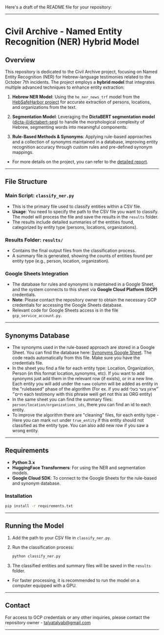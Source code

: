Here's a draft of the README file for your repository:

---

# Civil Archive - Named Entity Recognition (NER) Hybrid Model

## Overview

This repository is dedicated to the Civil Archive project, focusing on Named Entity Recognition (NER) for Hebrew-language testimonies related to the October 7th incidents. The project employs a **hybrid model** that integrates multiple advanced techniques to enhance entity extraction:

1. **Hebrew NER Model**: Using the `he_ner_news_trf` model from the [HebSafeHarbor project](https://github.com/8400TheHealthNetwork/HebSafeHarbor) for accurate extraction of persons, locations, and organizations from the text.
   
2. **Segmentation Model**: Leveraging the **DictaBERT segmentation model** ([dicta-il/dictabert-seg](https://huggingface.co/dicta-il/dictabert-seg)) to handle the morphological complexity of Hebrew, segmenting words into meaningful components.

3. **Rule-Based Methods & Synonyms**: Applying rule-based approaches and a collection of synonyms maintained in a database, improving entity recognition accuracy through custom rules and pre-defined synonym mappings.

- For more details on the project, you can refer to the [detailed report](https://drive.google.com/file/d/1nG3YjFcVaCNNzDjI6V9snKZhQi8KGM-t/view?usp=sharing).

---

## File Structure

### Main Script: `classify_ner.py`
- This is the primary file used to classify entities within a CSV file.
- **Usage**: You need to specify the path to the CSV file you want to classify. The model will process the file and save the results in the `results` folder.
- The results include detailed summaries of the entities found, categorized by entity type (persons, locations, organizations).

### Results Folder: `results/`
- Contains the final output files from the classification process.
- A summary file is generated, showing the counts of entities found per entity type (e.g., person, location, organization).

### Google Sheets Integration
- The database for rules and synonyms is maintained in a Google Sheet, and the system connects to this sheet via **Google Cloud Platform (GCP)** credentials.
- **Note**: Please contact the repository owner to obtain the necessary GCP credentials for accessing the Google Sheets database.
- Relevant code for Google Sheets access is in the file `gcp_service_account.py`.

---

## Synonyms Database

- The synonyms used in the rule-based approach are stored in a Google Sheet. You can find the database here:
  [Synonyms Google Sheet](https://docs.google.com/spreadsheets/d/1cdfq43IcbOaj7mUquVeiRWEBg_O6IsWOVO5SVeRmMlM/edit?gid=854247877#gid=854247877). The code reads automatically from this file. Make sure you have the credentials file.
- In the sheet you find a file for each entity type: Location, Organization, Person (in this format location_synonyms, etc). If you want to add synonyms just add them in the relevant row (if exists), or in a new line. Each entity you will add under the `name` column will be added as entity in the "rulebased" phase of the algorithm (For ex. if you add ״ארגון צער בעלי חיים״ each testimony with this phrase weill get not this as ORG entity)
- In the same sheet you can find the summary files: `person/location/organizations_ids`, there you can find an id to each entity.
- To improve the algorithm there are "cleaning" files, for each entity type - Here you can mark `not` under `true_entity` if this entity should not classified as the entity type. You can also add new row if you saw a wrong entity.

---

## Requirements

- **Python 3.x**
- **HuggingFace Transformers**: For using the NER and segmentation models.
- **Google Cloud SDK**: To connect to the Google Sheets for the rule-based and synonym database.

### Installation

```bash
pip install -r requirements.txt
```

---

## Running the Model

1. Add the path to your CSV file in `classify_ner.py`.
2. Run the classification process:
   
   ```bash
   python classify_ner.py
   ```

3. The classified entities and summary files will be saved in the `results` folder.

- For faster processing, it is recommended to run the model on a computer equipped with a GPU.

---

## Contact

For access to GCP credentials or any other inquiries, please contact the repository owner - talyatalyab@gmail.com

---
